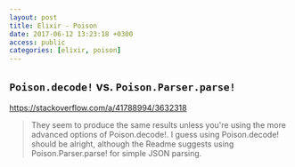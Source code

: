 ```yaml
---
layout: post
title: Elixir - Poison
date: 2017-06-12 13:23:18 +0300
access: public
categories: [elixir, poison]
---
```


<!-- more -->

## `Poison.decode!` vs. `Poison.Parser.parse!`

<https://stackoverflow.com/a/41788994/3632318>

> They seem to produce the same results unless you're using the more advanced
> options of Poison.decode!. I guess using Poison.decode! should be alright,
> although the Readme suggests using Poison.Parser.parse! for simple JSON parsing.
